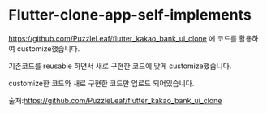 # Flutter-clone-app-self-implements
https://github.com/PuzzleLeaf/flutter_kakao_bank_ui_clone 에 코드를 활용하여 customize했습니다. 

기존코드를 reusable 하면서 새로 구현한 코드에 맞게 customize했습니다.

customize한 코드와 새로 구현한 코드만 업로드 되어있습니다.

출처:https://github.com/PuzzleLeaf/flutter_kakao_bank_ui_clone 

